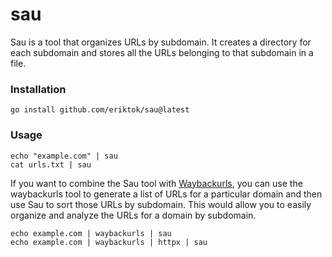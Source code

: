 # sau

Sau is a tool that organizes URLs by subdomain. It creates a directory for each subdomain and stores all the URLs
belonging to that subdomain in a file.

### Installation

```
go install github.com/eriktok/sau@latest
```

### Usage

```
echo "example.com" | sau 
cat urls.txt | sau 
```

If you want to combine the Sau tool with  [Waybackurls](https://github.com/tomnomnom/waybackurls), you can use the
waybackurls tool to generate a list of URLs for a
particular domain and then use Sau to sort those URLs by subdomain. This would allow you to easily organize and analyze
the URLs for a domain by subdomain.

```
echo example.com | waybackurls | sau 
echo example.com | waybackurls | httpx | sau 
```